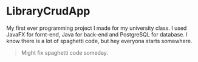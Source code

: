 # LibraryCrudApp
My first ever programming project I made for my university class. I used JavaFX for fornt-end, Java for back-end and PostgreSQL for database.
I know there is a lot of spaghetti code, but hey everyona starts somewhere.
> Might fix spaghetti code someday.
